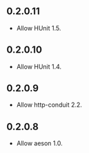 ## 0.2.0.11

- Allow HUnit 1.5.

## 0.2.0.10

- Allow HUnit 1.4.

## 0.2.0.9

- Allow http-conduit 2.2.

## 0.2.0.8

- Allow aeson 1.0.
